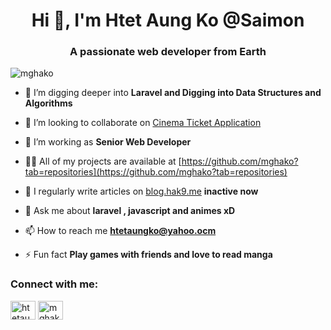 <h1 align="center">Hi 👋, I'm Htet Aung Ko @Saimon</h1>
<h3 align="center">A passionate web developer from Earth</h3>

<p align="left"> <img src="https://komarev.com/ghpvc/?username=mghako&label=Profile%20views&color=0e75b6&style=flat" alt="mghako" /> </p>

- 🌱 I’m digging deeper into **Laravel and Digging into Data Structures and Algorithms**

- 👯 I’m looking to collaborate on [Cinema Ticket Application](https://github.com/mghako/cinema-ticket-app)

- 🤝 I’m working as **Senior Web Developer**

- 👨‍💻 All of my projects are available at [https://github.com/mghako?tab=repositories](https://github.com/mghako?tab=repositories)

- 📝 I regularly write articles on [blog.hak9.me](www.mrhako.me/blogs) **inactive now**

- 💬 Ask me about **laravel , javascript and animes xD**

- 📫 How to reach me **htetaungko@yahoo.ocm**

- ⚡ Fun fact **Play games with friends and love to read manga**

<h3 align="left">Connect with me:</h3>
<p align="left">
<a href="https://www.hackerrank.com/htetaungko" target="blank"><img align="center" src="https://raw.githubusercontent.com/rahuldkjain/github-profile-readme-generator/master/src/images/icons/Social/hackerrank.svg" alt="htetaungko" height="30" width="40" /></a>
<a href="https://www.leetcode.com/mghako" target="blank"><img align="center" src="https://raw.githubusercontent.com/rahuldkjain/github-profile-readme-generator/master/src/images/icons/Social/leet-code.svg" alt="mghako" height="30" width="40" /></a>
</p>
